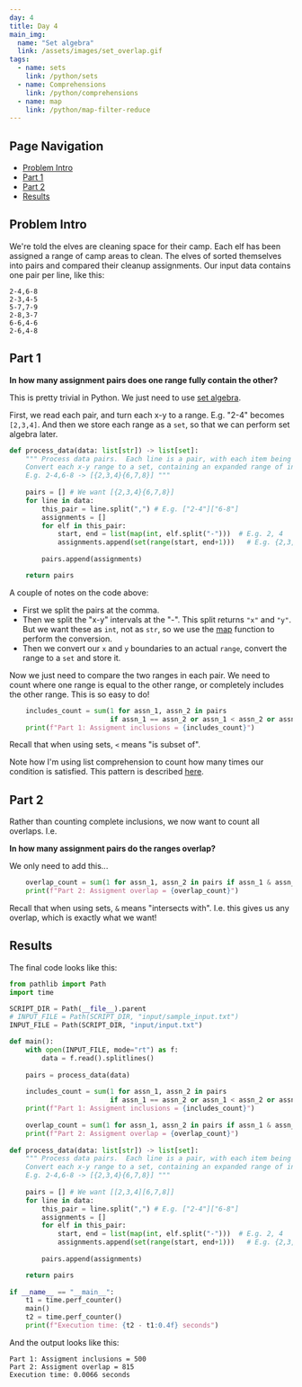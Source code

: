 ```yaml
---
day: 4
title: Day 4
main_img:
  name: "Set algebra"
  link: /assets/images/set_overlap.gif
tags: 
  - name: sets
    link: /python/sets
  - name: Comprehensions
    link: /python/comprehensions
  - name: map
    link: /python/map-filter-reduce
---
```


## Page Navigation

- [Problem Intro](#problem-intro)
- [Part 1](#part-1)
- [Part 2](#part-2)
- [Results](#results)

## Problem Intro

We're told the elves are cleaning space for their camp. Each elf has been assigned a range of camp areas to clean. The elves of sorted themselves into pairs and compared their cleanup assignments. Our input data contains one pair per line, like this:

```text
2-4,6-8
2-3,4-5
5-7,7-9
2-8,3-7
6-6,4-6
2-6,4-8
```

## Part 1

**In how many assignment pairs does one range fully contain the other?**

This is pretty trivial in Python. We just need to use [set algebra](/python/sets).

First, we read each pair, and turn each x-y to a range. E.g. "2-4" becomes `[2,3,4]`. And then we store each range as a `set`, so that we can perform set algebra later.

```python
def process_data(data: list[str]) -> list[set]:
    """ Process data pairs.  Each line is a pair, with each item being an x-y range.
    Convert each x-y range to a set, containing an expanded range of int values.
    E.g. 2-4,6-8 -> [{2,3,4}{6,7,8}] """
    
    pairs = [] # We want [{2,3,4}{6,7,8}]
    for line in data:
        this_pair = line.split(",") # E.g. ["2-4"]["6-8"]
        assignments = []
        for elf in this_pair:
            start, end = list(map(int, elf.split("-")))  # E.g. 2, 4
            assignments.append(set(range(start, end+1)))   # E.g. {2,3,4}
            
        pairs.append(assignments)

    return pairs
```

A couple of notes on the code above:

- First we split the pairs at the comma.
- Then we split the "x-y" intervals at the "-". This split returns `"x"` and `"y"`.  But we want these as `int`, not as `str`, so we use the [map](/python/map-filter-reduce) function to perform the conversion.
- Then we convert our `x` and `y` boundaries to an actual `range`, convert the range to a `set` and store it.

Now we just need to compare the two ranges in each pair. We need to count where one range is equal to the other range, or completely includes the other range. This is so easy to do!

```python
    includes_count = sum(1 for assn_1, assn_2 in pairs 
                         if assn_1 == assn_2 or assn_1 < assn_2 or assn_2 < assn_1)
    print(f"Part 1: Assigment inclusions = {includes_count}")
```

Recall that when using sets, `<` means "is subset of".

Note how I'm using list comprehension to count how many times our condition is satisfied. This pattern is described [here](/python/comprehensions#aggregating-comprehensions).

## Part 2

Rather than counting complete inclusions, we now want to count all overlaps.  I.e.

**In how many assignment pairs do the ranges overlap?**

We only need to add this...

```python
    overlap_count = sum(1 for assn_1, assn_2 in pairs if assn_1 & assn_2)
    print(f"Part 2: Assigment overlap = {overlap_count}")    
```

Recall that when using sets, `&` means "intersects with". I.e. this gives us any overlap, which is exactly what we want!

## Results

The final code looks like this:

```python
from pathlib import Path
import time

SCRIPT_DIR = Path(__file__).parent
# INPUT_FILE = Path(SCRIPT_DIR, "input/sample_input.txt")
INPUT_FILE = Path(SCRIPT_DIR, "input/input.txt")

def main():
    with open(INPUT_FILE, mode="rt") as f:
        data = f.read().splitlines()
        
    pairs = process_data(data)
    
    includes_count = sum(1 for assn_1, assn_2 in pairs 
                         if assn_1 == assn_2 or assn_1 < assn_2 or assn_2 < assn_1)
    print(f"Part 1: Assigment inclusions = {includes_count}")
    
    overlap_count = sum(1 for assn_1, assn_2 in pairs if assn_1 & assn_2)
    print(f"Part 2: Assigment overlap = {overlap_count}")    
        
def process_data(data: list[str]) -> list[set]:
    """ Process data pairs.  Each line is a pair, with each item being an x-y range.
    Convert each x-y range to a set, containing an expanded range of int values.
    E.g. 2-4,6-8 -> [{2,3,4}{6,7,8}] """
    
    pairs = [] # We want [[2,3,4][6,7,8]]
    for line in data:
        this_pair = line.split(",") # E.g. ["2-4"]["6-8"]
        assignments = []
        for elf in this_pair:
            start, end = list(map(int, elf.split("-")))  # E.g. 2, 4
            assignments.append(set(range(start, end+1)))   # E.g. {2,3,4}
            
        pairs.append(assignments)

    return pairs
        
if __name__ == "__main__":
    t1 = time.perf_counter()
    main()
    t2 = time.perf_counter()
    print(f"Execution time: {t2 - t1:0.4f} seconds")
```

And the output looks like this:

```text
Part 1: Assigment inclusions = 500
Part 2: Assigment overlap = 815
Execution time: 0.0066 seconds
```
